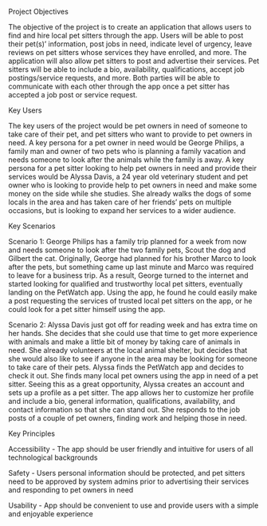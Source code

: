 Project Objectives

The objective of the project is to create an application that allows users to find and hire local pet sitters through the app. Users will be able to post their pet(s)’ information, post jobs in need, indicate level of urgency, leave reviews on pet sitters whose services they have enrolled, and more. The application will also allow pet sitters to post and advertise their services. Pet sitters will be able to include a bio, availability, qualifications, accept job postings/service requests, and more. Both parties will be able to communicate with each other through the app once a pet sitter has accepted a job post or service request.

Key Users

The key users of the project would be pet owners in need of someone to take care of their pet, and pet sitters who want to provide to pet owners in need. A key persona for a pet owner in need would be George Philips, a family man and owner of two pets who is planning a family vacation and needs someone to look after the animals while the family is away. A key persona for a pet sitter looking to help pet owners in need and provide their services would be Alyssa Davis, a 24 year old veterinary student and pet owner who is looking to provide help to pet owners in need and make some money on the side while she studies. She already walks the dogs of some locals in the area and has taken care of her friends’ pets on multiple occasions, but is looking to expand her services to a wider audience.

Key Scenarios

Scenario 1: George Philips has a family trip planned for a week from now and needs someone to look after the two family pets, Scout the dog and Gilbert the cat. Originally, George had planned for his brother Marco to look after the pets, but something came up last minute and Marco was required to leave for a business trip. As a result, George turned to the internet and started looking for qualified and trustworthy local pet sitters, eventually landing on the PetWatch app. Using the app, he found he could easily make a post requesting the services of trusted local pet sitters on the app, or he could look for a pet sitter himself using the app.

Scenario  2: Alyssa Davis just got off for reading week and has extra time on her hands. She decides that she could use that time to get more experience with animals and make a little bit of money by taking care of animals in need. She already volunteers at the local animal shelter, but decides that she would also like to see if anyone in the area may be looking for someone to take care of their pets. Alyssa finds the PetWatch app and decides to check it out. She finds many local pet owners using the app in need of a pet sitter. Seeing this as a great opportunity, Alyssa creates an account and sets up a profile as a pet sitter. The app allows her to customize her profile and include a bio, general information, qualifications, availability, and contact information so that she can stand out. She responds to the job posts of a couple of pet owners, finding work and helping those in need.

Key Principles

Accessibility - The app should be user friendly and intuitive for users of all technological backgrounds

Safety - Users personal information should be protected, and pet sitters need to be approved by system admins prior to advertising their services and responding to pet owners in need

Usability - App should be convenient to use and provide users with a simple and enjoyable experience
